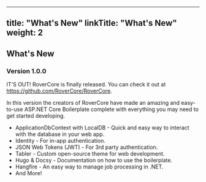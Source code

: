 
---
title: "What's New"
linkTitle: "What's New"
weight: 2
---

## What's New

### Version 1.0.0
IT'S OUT! RoverCore is finally released. You can check it out at  https://github.com/RoverCore/RoverCore.

In this version the creators of RoverCore have made an amazing and easy-to-use ASP.NET Core Boilerplate complete with everything you may need to get started developing.

- ApplicationDbContext with LocalDB - Quick and easy way to interact with the database in your web app.
- Identity - For in-app authentication.
- JSON Web Tokens (JWT) - For 3rd party authentication.
- Tabler - Custom open-source theme for web development.
- Hugo & Docsy - Documentation on how to use the boilerplate.
- Hangfire - An easy way to manage job processing in .NET.
- And More!



